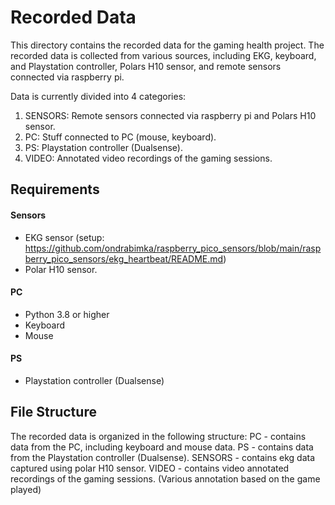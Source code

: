 # Recorded Data
This directory contains the recorded data for the gaming health project. The recorded data is collected from various sources, including EKG, keyboard, and Playstation controller, Polars H10 sensor, and remote sensors connected via raspberry pi.

Data is currently divided into 4 categories:
1. SENSORS: Remote sensors connected via raspberry pi and Polars H10 sensor.
2. PC: Stuff connected to PC (mouse, keyboard).
3. PS: Playstation controller (Dualsense).
4. VIDEO: Annotated video recordings of the gaming sessions.

## Requirements
#### Sensors
- EKG sensor (setup: https://github.com/ondrabimka/raspberry_pico_sensors/blob/main/raspberry_pico_sensors/ekg_heartbeat/README.md)
- Polar H10 sensor.

#### PC
- Python 3.8 or higher
- Keyboard
- Mouse

#### PS
- Playstation controller (Dualsense)

## File Structure

The recorded data is organized in the following structure:
PC - contains data from the PC, including keyboard and mouse data.
PS - contains data from the Playstation controller (Dualsense).
SENSORS - contains ekg data captured using polar H10 sensor.
VIDEO - contains video annotated recordings of the gaming sessions. (Various annotation based on the game played)
